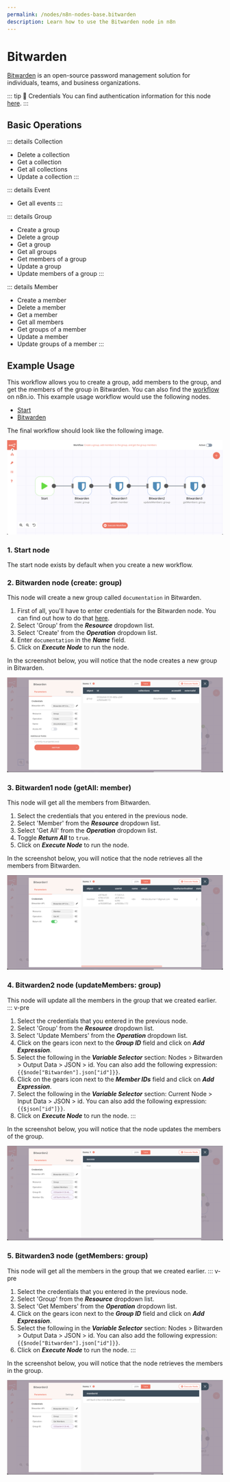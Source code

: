 ```yaml
---
permalink: /nodes/n8n-nodes-base.bitwarden
description: Learn how to use the Bitwarden node in n8n
---
```


# Bitwarden

[Bitwarden](https://www.bitwarden.com/) is an open-source password management solution for individuals, teams, and business organizations.

::: tip 🔑 Credentials
You can find authentication information for this node [here](../../../credentials/Bitwarden/README.md).
:::


## Basic Operations

::: details Collection
- Delete a collection
- Get a collection
- Get all collections
- Update a collection
:::

::: details Event
- Get all events
:::

::: details Group
- Create a group
- Delete a group
- Get a group
- Get all groups
- Get members of a group
- Update a group
- Update members of a group
:::

::: details Member
- Create a member
- Delete a member
- Get a member
- Get all members
- Get groups of a member
- Update a member
- Update groups of a member
:::

## Example Usage

This workflow allows you to create a group, add members to the group, and get the members of the group in Bitwarden. You can also find the [workflow](https://n8n.io/workflows/1001) on n8n.io. This example usage workflow would use the following nodes.
- [Start](../../core-nodes/Start/README.md)
- [Bitwarden]()

The final workflow should look like the following image.

![A workflow with the Bitwarden node](./workflow.png)

### 1. Start node

The start node exists by default when you create a new workflow.

### 2. Bitwarden node (create: group)

This node will create a new group called `documentation` in Bitwarden.

1. First of all, you'll have to enter credentials for the Bitwarden node. You can find out how to do that [here](../../../credentials/Bitwarden/README.md).
2. Select 'Group' from the ***Resource*** dropdown list.
3. Select 'Create' from the ***Operation*** dropdown list.
4. Enter `documentation` in the ***Name*** field.
5. Click on ***Execute Node*** to run the node.

In the screenshot below, you will notice that the node creates a new group in Bitwarden.

![Using the Bitwarden node to create a new group](./Bitwarden_node.png)

### 3. Bitwarden1 node (getAll: member)

This node will get all the members from Bitwarden.

1. Select the credentials that you entered in the previous node.
2. Select 'Member' from the ***Resource*** dropdown list.
3. Select 'Get All' from the ***Operation*** dropdown list.
4. Toggle ***Return All*** to `true`.
5. Click on ***Execute Node*** to run the node.

In the screenshot below, you will notice that the node retrieves all the members from Bitwarden.

![Using the Bitwarden node to get all the members](./Bitwarden1_node.png)

### 4. Bitwarden2 node (updateMembers: group)

This node will update all the members in the group that we created earlier.
::: v-pre
1. Select the credentials that you entered in the previous node.
2. Select 'Group' from the ***Resource*** dropdown list.
3. Select 'Update Members' from the ***Operation*** dropdown list.
4. Click on the gears icon next to the ***Group ID*** field and click on ***Add Expression***.
5. Select the following in the ***Variable Selector*** section: Nodes > Bitwarden > Output Data > JSON > id. You can also add the following expression: `{{$node["Bitwarden"].json["id"]}}`.
6. Click on the gears icon next to the ***Member IDs*** field and click on ***Add Expression***.
7. Select the following in the ***Variable Selector*** section: Current Node > Input Data > JSON > id. You can also add the following expression: `{{$json["id"]}}`.
8. Click on ***Execute Node*** to run the node.
:::

In the screenshot below, you will notice that the node updates the members of the group.

![Using the Bitwarden node to update members in a group](./Bitwarden2_node.png)

### 5. Bitwarden3 node (getMembers: group)

This node will get all the members in the group that we created earlier.
::: v-pre
1. Select the credentials that you entered in the previous node.
2. Select 'Group' from the ***Resource*** dropdown list.
3. Select 'Get Members' from the ***Operation*** dropdown list.
4. Click on the gears icon next to the ***Group ID*** field and click on ***Add Expression***.
5. Select the following in the ***Variable Selector*** section: Nodes > Bitwarden > Output Data > JSON > id. You can also add the following expression: `{{$node["Bitwarden"].json["id"]}}`.
6. Click on ***Execute Node*** to run the node.
:::

In the screenshot below, you will notice that the node retrieves the members in the group.

![Using the Bitwarden node to get members in a group](./Bitwarden3_node.png)
